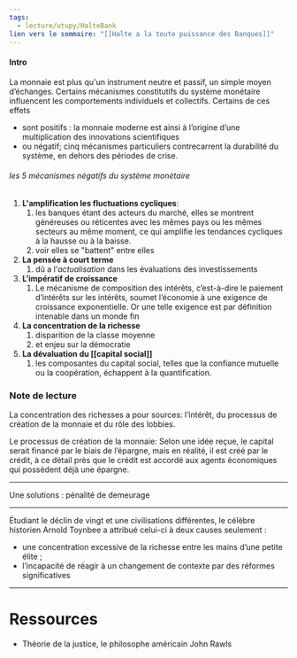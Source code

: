 ```yaml
---
tags:
  - lecture/utupy/HalteBank
lien vers le sommaire: "[[Halte a la toute puissance des Banques]]"
---
```


#### Intro
La monnaie est plus qu'un instrument neutre et passif, un simple moyen d’échanges. 
Certains mécanismes constitutifs du système monétaire influencent les comportements individuels et collectifs. Certains de ces effets 
- sont positifs : la monnaie moderne est ainsi à l’origine d’une multiplication des innovations scientifiques
- ou négatif;  cinq mécanismes particuliers contrecarrent la durabilité du système, en dehors des périodes de crise.


###### les 5 mécanismes négatifs du système monétaire 
1. **L'amplification les fluctuations cycliques**:
	1.  les banques étant des acteurs du marché, elles se montrent généreuses ou réticentes avec les mêmes pays ou les mêmes secteurs au même moment, ce qui amplifie les tendances cycliques à la hausse ou à la baisse. 
	2. voir elles se "battent" entre elles
2. **La pensée à court terme**
	1. dû a l'*actualisation* dans les évaluations des investissements
3. **L’impératif de croissance**
	1. Le mécanisme de composition des intérêts, c’est-à-dire le paiement d’intérêts sur les intérêts, soumet l’économie à une exigence de croissance exponentielle. Or une telle exigence est par définition intenable dans un monde fin
4. **La concentration de la richesse**
	1. disparition de la classe moyenne
	2. et enjeu sur la démocratie
5. **La dévaluation du [[capital social]]**
	1. les composantes du capital social, telles que la confiance mutuelle ou la coopération, échappent à la quantification.







### Note de lecture 

La concentration des richesses a pour sources: l’intérêt, du processus de création de la monnaie et du rôle des lobbies.

Le processus de création de la monnaie: Selon une idée reçue, le capital serait financé par le biais de l’épargne, mais en réalité, il est créé par le crédit, à ce détail près que le crédit est accordé aux agents économiques qui possèdent déjà une épargne.





----

Une solutions : pénalité de demeurage

---

Étudiant le déclin de vingt et une civilisations différentes, le célèbre historien Arnold Toynbee a attribué celui-ci à deux causes seulement :
-  une concentration excessive de la richesse entre les mains d’une petite élite ;
- l’incapacité de réagir à un changement de contexte par des réformes significatives

----


# Ressources 
- Théorie de la justice, le philosophe américain John Rawls